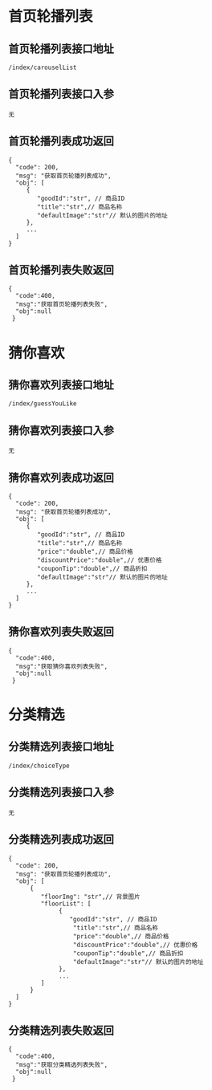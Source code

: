 # 首页轮播列表
## 首页轮播列表接口地址
    /index/carouselList
## 首页轮播列表接口入参
    无
## 首页轮播列表成功返回
    {
      "code": 200,
      "msg": "获取首页轮播列表成功",
      "obj": [
         {
            "goodId":"str", // 商品ID
            "title":"str",// 商品名称
            "defaultImage":"str"// 默认的图片的地址
         },
         ...
      ]
    }
## 首页轮播列表失败返回
    {
      "code":400,
      "msg":"获取首页轮播列表失败",
      "obj":null
     }
# 猜你喜欢
## 猜你喜欢列表接口地址
    /index/guessYouLike
## 猜你喜欢列表接口入参
    无
## 猜你喜欢列表成功返回
    {
      "code": 200,
      "msg": "获取首页轮播列表成功",
      "obj": [
         {
            "goodId":"str", // 商品ID
            "title":"str",// 商品名称
            "price":"double",// 商品价格
            "discountPrice":"double",// 优惠价格
            "couponTip":"double",// 商品折扣
            "defaultImage":"str"// 默认的图片的地址
         },
         ...
      ] 
    }
## 猜你喜欢列表失败返回
    {
      "code":400,
      "msg":"获取猜你喜欢列表失败",
      "obj":null
     }
# 分类精选
## 分类精选列表接口地址
    /index/choiceType
## 分类精选列表接口入参
    无
## 分类精选列表成功返回
    {
      "code": 200,
      "msg": "获取首页轮播列表成功",
      "obj": [
          {
             "floorImg": "str",// 背景图片
             "floorList": [
                  {
                     "goodId":"str", // 商品ID
                      "title":"str",// 商品名称
                      "price":"double",// 商品价格
                      "discountPrice":"double",// 优惠价格
                      "couponTip":"double",// 商品折扣
                      "defaultImage":"str"// 默认的图片的地址
                  },
                  ...
             ]
          }      
      ]
    }
## 分类精选列表失败返回
    {
      "code":400,
      "msg":"获取分类精选列表失败",
      "obj":null
     }